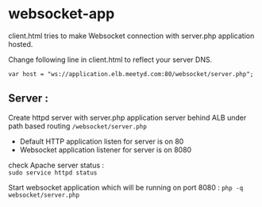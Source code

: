 # websocket-app

client.html tries to make Websocket connection with server.php application hosted.

Change following line in client.html to reflect your server DNS. 

```
var host = "ws://application.elb.meetyd.com:80/websocket/server.php";
```

## Server :

Create httpd server with server.php application server behind ALB under path based routing `/websocket/server.php`

- Default HTTP application listen for server is on 80 
- Websocket application listener for server is on 8080 

check Apache server status :  
`sudo service httpd status`

Start websocket application which will be running on port 8080 : 
`php -q websocket/server.php`